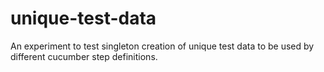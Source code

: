 # unique-test-data
An experiment to test singleton creation of unique test data to be used by different cucumber step definitions.
